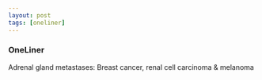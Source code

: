 ```yaml
---
layout: post
tags: [oneliner]
---
```



### OneLiner

Adrenal gland metastases: Breast cancer, renal cell carcinoma & melanoma

